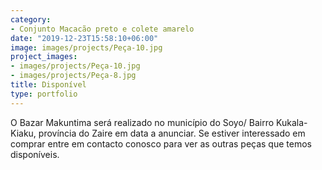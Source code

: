 ```yaml
---
category:
- Conjunto Macacão preto e colete amarelo
date: "2019-12-23T15:58:10+06:00"
image: images/projects/Peça-10.jpg
project_images:
- images/projects/Peça-10.jpg
- images/projects/Peça-8.jpg
title: Disponível
type: portfolio
---
```


O Bazar Makuntima será realizado no município do Soyo/ Bairro Kukala-Kiaku, província do Zaire em data a anunciar. Se estiver interessado em comprar entre em contacto conosco para ver as outras peças que temos disponíveis.